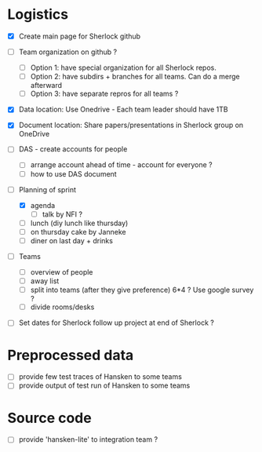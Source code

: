 # Logistics

* [X] Create main page for Sherlock github

* [ ] Team organization on github ? 
   - [ ] Option 1: have special organization for all Sherlock repos.
   - [ ] Option 2: have subdirs + branches for all teams. Can do a merge afterward 
   - [ ] Option 3: have separate repros for all teams ?
   
* [X] Data location: Use Onedrive - Each team leader should have 1TB

* [X] Document location: Share papers/presentations in Sherlock group on OneDrive
   
* [ ] DAS - create accounts for people
   - [ ] arrange account ahead of time - account for everyone ?   
   - [ ] how to use DAS document
  
* [ ] Planning of sprint 
   - [X] agenda 
      - [ ] talk by NFI ? 
   - [ ] lunch (diy lunch like thursday) 
   - [ ] on thursday cake by Janneke
   - [ ] diner on last day + drinks

* [ ] Teams 
   - [ ] overview of people 
   - [ ] away list 
   - [ ] split into teams (after they give preference) 6*4 ? Use google survey ?
   - [ ] divide rooms/desks 
 
* [ ] Set dates for Sherlock follow up project at end of Sherlock ?

# Preprocessed data 

* [ ] provide few test traces of Hansken to some teams
* [ ] provide output of test run of Hansken to some teams

# Source code

* [ ] provide 'hansken-lite' to integration team ?
   


   


  
  
  
